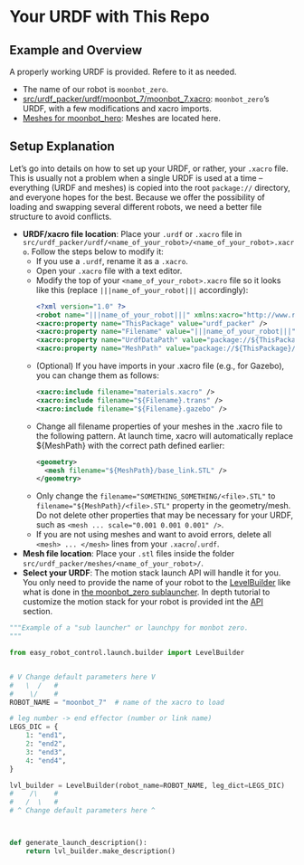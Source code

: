 # Your URDF with This Repo

## Example and Overview

A properly working URDF is provided. Refere to it as needed.

- The name of our robot is `moonbot_zero`.
- [src/urdf_packer/urdf/moonbot_7/moonbot_7.xacro](https://github.com/2lian/Moonbot-Motion-Stack/blob/main/src/urdf_packer/urdf/moonbot_7/moonbot_7.xacro): `moonbot_zero`’s URDF, with a few modifications and xacro imports.
- [Meshes for moonbot_hero](https://github.com/2lian/Moonbot-Motion-Stack/blob/main/src/urdf_packer/meshes/moonbot_7/): Meshes are located here.

## Setup Explanation

Let’s go into details on how to set up your URDF, or rather, your `.xacro` file. This is usually not a problem when a single URDF is used at a time – everything (URDF and meshes) is copied into the root `package://` directory, and everyone hopes for the best. Because we offer the possibility of loading and swapping several different robots, we need a better file structure to avoid conflicts.

- **URDF/xacro file location**: Place your `.urdf` or `.xacro` file in `src/urdf_packer/urdf/<name_of_your_robot>/<name_of_your_robot>.xacro`. Follow the steps below to modify it:
  - If you use a `.urdf`, rename it as a `.xacro`.
  - Open your `.xacro` file with a text editor.
  - Modify the top of your `<name_of_your_robot>.xacro` file so it looks like this (replace `|||name_of_your_robot|||` accordingly):
    ```xml
    <?xml version="1.0" ?>
    <robot name="|||name_of_your_robot|||" xmlns:xacro="http://www.ros.org/wiki/xacro">
    <xacro:property name="ThisPackage" value="urdf_packer" />
    <xacro:property name="Filename" value="|||name_of_your_robot|||" />
    <xacro:property name="UrdfDataPath" value="package://${ThisPackage}/urdf/${Filename}" />
    <xacro:property name="MeshPath" value="package://${ThisPackage}/meshes/${Filename}" />
    ```
  - (Optional) If you have imports in your .xacro file (e.g., for Gazebo), you can change them as follows:
    ```xml
    <xacro:include filename="materials.xacro" />
    <xacro:include filename="${Filename}.trans" />
    <xacro:include filename="${Filename}.gazebo" />
    ```
  - Change all filename properties of your meshes in the .xacro file to the following pattern. At launch time, xacro will automatically replace ${MeshPath} with the correct path defined earlier:
    ```xml
    <geometry>
      <mesh filename="${MeshPath}/base_link.STL" />
    </geometry>
    ```
  - Only change the `filename="SOMETHING_SOMETHING/<file>.STL"` to `filename="${MeshPath}/<file>.STL"` property in the geometry/mesh. Do not delete other properties that may be necessary for your URDF, such as `<mesh ... scale="0.001 0.001 0.001" />`.
  - If you are not using meshes and want to avoid errors, delete all `<mesh> ... </mesh>` lines from your `.xacro`/`.urdf`.
- **Mesh file location**: Place your `.stl` files inside the folder `src/urdf_packer/meshes/<name_of_your_robot>/`.
- **Select your URDF**:
  The motion stack launch API will handle it for you. You only need to provide the name of your robot to the [LevelBuilder](../api/easy_robot_control.launch.builder.md#level-builder-label) like what is done in [the moonbot_zero sublauncher](https://github.com/2lian/Moonbot-Motion-Stack/blob/main/src/easy_robot_control/launch/moonbot_zero.launch.py). In depth tutorial to customize the motion stack for your robot is provided int the [API](api.md#api-label) section.

```python
"""Example of a "sub launcher" or launchpy for monbot zero.
"""

from easy_robot_control.launch.builder import LevelBuilder


# V Change default parameters here V
#   \  /   #
#    \/    #
ROBOT_NAME = "moonbot_7"  # name of the xacro to load

# leg number -> end effector (number or link name)
LEGS_DIC = {
    1: "end1",
    2: "end2",
    3: "end3",
    4: "end4",
}

lvl_builder = LevelBuilder(robot_name=ROBOT_NAME, leg_dict=LEGS_DIC)
#    /\    #
#   /  \   #
# ^ Change default parameters here ^



def generate_launch_description():
    return lvl_builder.make_description()
```

